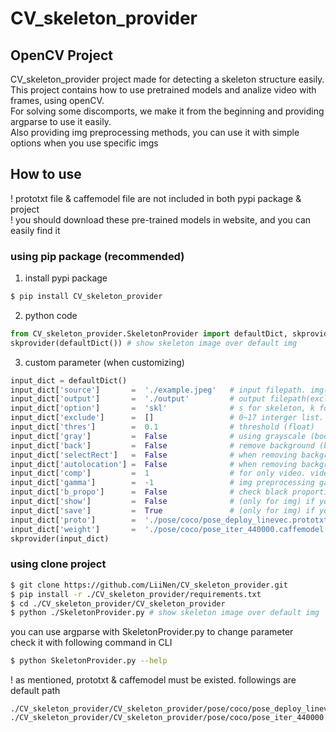 # CV_skeleton_provider
## OpenCV Project
CV_skeleton_provider project made for detecting a skeleton structure easily. <br>
This project contains how to use pretrained models and analize video with frames, using openCV. <br>
For solving some discomports, we make it from the beginning and providing argparse to use it easily. <br>
Also providing img preprocessing methods, you can use it with simple options when you use specific imgs <br>

## How to use
! prototxt file & caffemodel file are not included in both pypi package & project <br>
! you should download these pre-trained models in website, and you can easily find it <br>
### using pip package (recommended)
1. install pypi package
```bash
$ pip install CV_skeleton_provider
```
2. python code
```python
from CV_skeleton_provider.SkeletonProvider import defaultDict, skprovider
skprovider(defaultDict()) # show skeleton image over default img
```
3. custom parameter (when customizing)
```python
input_dict = defaultDict()
input_dict['source']       =  './example.jpeg'   # input filepath. img(jpg, jpeg, png) or video(mp4, avi, mkv) supported
input_dict['output']       =  './output'         # output filepath(exclude format). file format will be set by automatically.
input_dict['option']       =  'skl'              # s for skeleton, k for keypoints, l for label. if string include these char, show it
input_dict['exclude']      =  []                 # 0~17 interger list. that point will not be shown on result.
input_dict['thres']        =  0.1                # threshold (float)
input_dict['gray']         =  False              # using grayscale (bool)
input_dict['back']         =  False              # remove background (bool)
input_dict['selectRect']   =  False              # when removing background, you can set the object(human) size by drag img (bool)
input_dict['autolocation'] =  False              # when removing background, code will automatically 'detect' human (bool)
input_dict['comp']         =  1                  # for only video. video frame will be reduced to 1/comp (int)
input_dict['gamma']        =  -1                 # img preprocessing gamma value. under 0 means not processing gamma (float)
input_dict['b_propo']      =  False              # check black proportion and preprocessing reducing black part (bool)
input_dict['show']         =  False              # (only for img) if you want to show img with cv2.imshow, set to True (bool)
input_dict['save']         =  True               # (only for img) if you want not to save file in local, set to False (bool)
input_dict['proto']        =  './pose/coco/pose_deploy_linevec.prototxt'    # prototxt filepath
input_dict['weight']       =  './pose/coco/pose_iter_440000.caffemodel'     # caffemodel filepath
skprovider(input_dict)
```

### using clone project
```bash
$ git clone https://github.com/LiiNen/CV_skeleton_provider.git
$ pip install -r ./CV_skeleton_provider/requirements.txt
$ cd ./CV_skeleton_provider/CV_skeleton_provider
$ python ./SkeletonProvider.py # show skeleton image over default img
```
you can use argparse with SkeletonProvider.py to change parameter <br>
check it with following command in CLI
```bash
$ python SkeletonProvider.py --help
```
! as mentioned, prototxt & caffemodel must be existed. followings are default path <br>
```
./CV_skeleton_provider/CV_skeleton_provider/pose/coco/pose_deploy_linevec.prototxt
./CV_skeleton_provider/CV_skeleton_provider/pose/coco/pose_iter_440000.caffemodel
```
